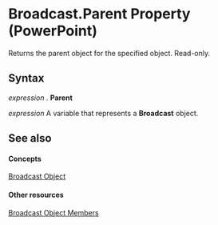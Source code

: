 
# Broadcast.Parent Property (PowerPoint)

Returns the parent object for the specified object. Read-only.


## Syntax

 _expression_ . **Parent**

 _expression_ A variable that represents a **Broadcast** object.


## See also


#### Concepts


[Broadcast Object](82b1c986-4ff3-7811-2939-a53a273035e3.md)
#### Other resources


[Broadcast Object Members](7fac2679-0f4c-9b43-d2f8-800321c7e9e0.md)
